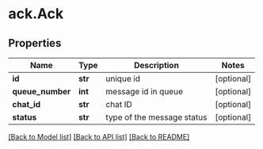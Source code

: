 # ack.Ack

## Properties
Name | Type | Description | Notes
------------ | ------------- | ------------- | -------------
**id** | **str** | unique id | [optional] 
**queue_number** | **int** | message id in queue | [optional] 
**chat_id** | **str** | chat ID | [optional] 
**status** | **str** | type of the message status | [optional] 

[[Back to Model list]](../README.md#documentation-for-models) [[Back to API list]](../README.md#documentation-for-api-endpoints) [[Back to README]](../README.md)



